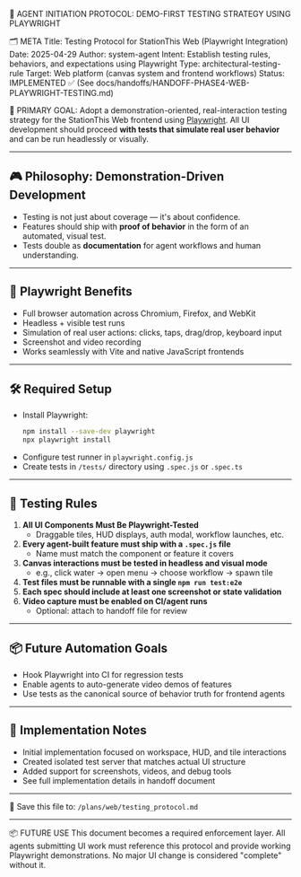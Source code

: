 🧠 AGENT INITIATION PROTOCOL: DEMO-FIRST TESTING STRATEGY USING PLAYWRIGHT

🗂️ META
Title: Testing Protocol for StationThis Web (Playwright Integration)
Date: 2025-04-29
Author: system-agent
Intent: Establish testing rules, behaviors, and expectations using Playwright
Type: architectural-testing-rule
Target: Web platform (canvas system and frontend workflows)
Status: IMPLEMENTED ✅ (See docs/handoffs/HANDOFF-PHASE4-WEB-PLAYWRIGHT-TESTING.md)

🎯 PRIMARY GOAL:
Adopt a demonstration-oriented, real-interaction testing strategy for the StationThis Web frontend using [Playwright](https://playwright.dev). All UI development should proceed **with tests that simulate real user behavior** and can be run headlessly or visually.

---

## 🎮 Philosophy: Demonstration-Driven Development
- Testing is not just about coverage — it's about confidence.
- Features should ship with **proof of behavior** in the form of an automated, visual test.
- Tests double as **documentation** for agent workflows and human understanding.

---

## 🔧 Playwright Benefits
- Full browser automation across Chromium, Firefox, and WebKit
- Headless + visible test runs
- Simulation of real user actions: clicks, taps, drag/drop, keyboard input
- Screenshot and video recording
- Works seamlessly with Vite and native JavaScript frontends

---

## 🛠️ Required Setup
- Install Playwright:
  ```bash
  npm install --save-dev playwright
  npx playwright install
  ```
- Configure test runner in `playwright.config.js`
- Create tests in `/tests/` directory using `.spec.js` or `.spec.ts`

---

## 📏 Testing Rules
1. **All UI Components Must Be Playwright-Tested**
   - Draggable tiles, HUD displays, auth modal, workflow launches, etc.
2. **Every agent-built feature must ship with a `.spec.js` file**
   - Name must match the component or feature it covers
3. **Canvas interactions must be tested in headless and visual mode**
   - e.g., click water → open menu → choose workflow → spawn tile
4. **Test files must be runnable with a single `npm run test:e2e`**
5. **Each spec should include at least one screenshot or state validation**
6. **Video capture must be enabled on CI/agent runs**
   - Optional: attach to handoff file for review

---

## 📦 Future Automation Goals
- Hook Playwright into CI for regression tests
- Enable agents to auto-generate video demos of features
- Use tests as the canonical source of behavior truth for frontend agents

---

## 🚀 Implementation Notes
- Initial implementation focused on workspace, HUD, and tile interactions
- Created isolated test server that matches actual UI structure
- Added support for screenshots, videos, and debug tools
- See full implementation details in handoff document

---

📁 Save this file to:
  `/plans/web/testing_protocol.md`

---

📦 FUTURE USE
This document becomes a required enforcement layer. All agents submitting UI work must reference this protocol and provide working Playwright demonstrations. No major UI change is considered "complete" without it. 